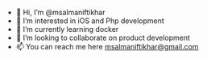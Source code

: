 - 👋 Hi, I’m @msalmaniftikhar
- 👀 I’m interested in iOS and Php development 
- 🌱 I’m currently learning docker
- 💞️ I’m looking to collaborate on product development
- 📫 You can reach me here msalmaniftikhar@gmail.com

<!---
msalmaniftikhar/msalmaniftikhar is a ✨ special ✨ repository because its `README.md` (this file) appears on your GitHub profile.
You can click the Preview link to take a look at your changes.
--->
